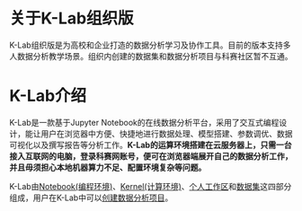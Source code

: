 # 关于K-Lab组织版

K-Lab组织版是为高校和企业打造的数据分析学习及协作工具。目前的版本支持多人数据分析教学场景。组织内创建的数据集和数据分析项目与科赛社区暂不互通。

# K-Lab介绍

K-Lab是一款基于Jupyter Notebook的在线数据分析平台，采用了交互式编程设计，能让用户在浏览器中方便、快捷地进行数据处理、模型搭建、参数调优、数据可视化以及撰写报告等分析工作。**K-Lab的运算环境搭建在云服务器上，只需一台接入互联网的电脑，登录科赛网账号，便可在浏览器端展开自己的数据分析工作，并且毋须担心本地机器算力不足、配置环境复杂等问题。**

K-Lab由[Notebook\(编程环境\)](chapter1.md)、[Kernel\(计算环境\)](chapter2.md)、[个人工作区](chapter3.md)和[数据集](chapter4.md)这四部分组成，用户在K-Lab中可以[创建数据分析项目](chapter5.md)。
